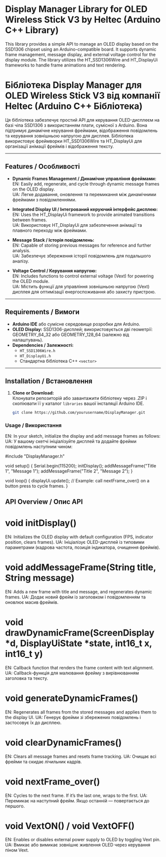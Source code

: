 # Display Manager Library for OLED Wireless Stick V3 by Heltec (Arduino C++ Library)

This library provides a simple API to manage an OLED display based on the SSD1306 chipset using an Arduino-compatible board. It supports dynamic frame management, message display, and external voltage control for the display module. The library utilizes the HT_SSD1306Wire and HT_DisplayUi frameworks to handle frame animations and text rendering.

# Бібліотека Display Manager для OLED Wireless Stick V3 від компанії Heltec (Arduino C++ Бібліотека)

Ця бібліотека забезпечує простий API для керування OLED-дисплеєм на базі чіпа SSD1306 з використанням плати, сумісної з Arduino. Вона підтримує динамічне керування фреймами, відображення повідомлень та керування зовнішньою напругою для дисплея. Бібліотека використовує фреймворки HT_SSD1306Wire та HT_DisplayUi для організації анімації фреймів і відображення тексту.

---

## Features / Особливості

- **Dynamic Frames Management / Динамічне управління фреймами:**  
  EN: Easily add, regenerate, and cycle through dynamic message frames on the OLED display.  
  UA: Легке додавання, оновлення та перемикання між динамічними фреймами з повідомленнями.

- **Integrated Display UI / Інтегрований керуючий інтерфейс дисплею:**  
  EN: Uses the HT_DisplayUi framework to provide animated transitions between frames.  
  UA: Використовує HT_DisplayUi для забезпечення анімації та плавного переходу між фреймами.

- **Message Stack / Історія повідомлень:**  
  EN: Capable of storing previous messages for reference and further analysis.  
  UA: Забезпечує збереження історії повідомлень для подальшого аналізу.

- **Voltage Control / Керування напругою:**  
  EN: Includes functions to control external voltage (Vext) for powering the OLED module.  
  UA: Містить функції для управління зовнішньою напругою (Vext) дисплея для оптимізації енергоспоживання або захисту пристрою.

---

## Requirements / Вимоги

- **Arduino IDE** або сумісне середовище розробки для Arduino.
- **OLED Display:** SSD1306-дисплей; використовується дві геометрії: GEOMETRY_64_32 або GEOMETRY_128_64 (залежно від налаштувань).
- **Dependencies / Залежності:**
  - `HT_SSD1306Wire.h`
  - `HT_DisplayUi.h`
  - Стандартна бібліотека C++ `<vector>`

---

## Installation / Встановлення

1. **Clone or Download:**  
   Клонувати репозиторій або завантажити бібліотеку через .ZIP  і скопіювати її у каталог `libraries` вашої інсталяції Arduino IDE.
   
   ```bash
   git clone https://github.com/yourusername/DisplayManager.git

### Usage / Використання
EN: In your sketch, initialize the display and add message frames as follows:
UA: У вашому скетчі ініціалізуйте дисплей та додайте фрейми повідомлень наступним чином:

#include "DisplayManager.h"

void setup() {
  Serial.begin(115200);
  initDisplay();
  addMessageFrame("Title 1", "Message 1");
  addMessageFrame("Title 2", "Message 2");
}

void loop() {
  displayUi.update();
  // Example: call nextFrame_over() on a button press to cycle frames.
}

## API Overview / Опис API
# void initDisplay()
EN: Initializes the OLED display with default configuration (FPS, indicator position, clears frames).
UA: Ініціалізує OLED-дисплей із типовими параметрами (кадрова частота, позиція індикатора, очищення фреймів).

# void addMessageFrame(String title, String message)
EN: Adds a new frame with title and message, and regenerates dynamic frames.
UA: Додає новий фрейм із заголовком і повідомленням та оновлює масив фреймів.

# void drawDynamicFrame(ScreenDisplay *d, DisplayUiState *state, int16_t x, int16_t y)
EN: Callback function that renders the frame content with text alignment.
UA: Callback-функція для малювання фрейму з вирівнюванням заголовка та тексту.

# void generateDynamicFrames()
EN: Regenerates all frames from the stored messages and applies them to the display UI.
UA: Генерує фрейми зі збережених повідомлень і застосовує їх до дисплею.

# void clearDynamicFrames()
EN: Clears all message frames and resets frame tracking.
UA: Очищає всі фрейми та скидає лічильник кадрів.

# void nextFrame_over()
EN: Cycles to the next frame. If it’s the last one, wraps to the first.
UA: Перемикає на наступний фрейм. Якщо останній — повертається до першого.

# void VextON() / void VextOFF()
EN: Enables or disables external power supply to OLED by toggling Vext pin.
UA: Вмикає або вимикає зовнішнє живлення OLED через керування піном Vext.